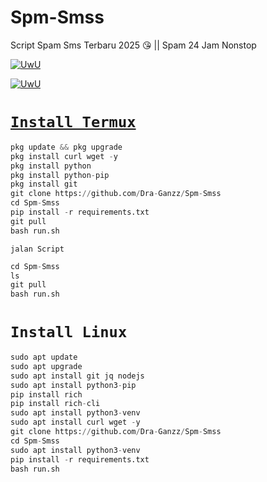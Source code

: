 # Spm-Smss
Script Spam Sms Terbaru 2025 😘 || Spam 24 Jam Nonstop
<p align="center">

  <a href="https://github.com/Dra-Ganzz"><img src="http://readme-typing-svg.herokuapp.com?color=BF00FF&center=true&vCenter=true&multiline=false&lines=Kasih+Star+Dong+^_^" alt="UwU">

 <p align="center">

   <a href="https://github.com/Dra-Ganzz"><img src="http://readme-typing-svg.herokuapp.com?color=FFD700&center=true&vCenter=true&multiline=false&lines=Duar+Follow+github+Vindra+Ganzz+Dong+^_^" alt="UwU">
 
# `Install Termux`

```python
pkg update && pkg upgrade
pkg install curl wget -y
pkg install python
pkg install python-pip
pkg install git
git clone https://github.com/Dra-Ganzz/Spm-Smss
cd Spm-Smss
pip install -r requirements.txt
git pull
bash run.sh
```

`jalan Script`
```python
cd Spm-Smss 
ls
git pull
bash run.sh
```

# `Install Linux`
```python
sudo apt update
sudo apt upgrade
sudo apt install git jq nodejs
sudo apt install python3-pip
pip install rich
pip install rich-cli
sudo apt install python3-venv
sudo apt install curl wget -y
git clone https://github.com/Dra-Ganzz/Spm-Smss
cd Spm-Smss
sudo apt install python3-venv
pip install -r requirements.txt
bash run.sh
```
